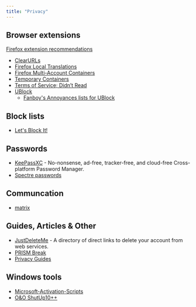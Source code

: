 ```yaml
---
title: "Privacy"
---
```


## Browser extensions

[Firefox extension recommendations](https://github.com/arkenfox/user.js/wiki/4.1-Extensions)

- [ClearURLs](https://addons.mozilla.org/en-US/firefox/addon/clearurls/)
- [Firefox Local Translations](https://addons.mozilla.org/en-US/firefox/addon/firefox-translations/)
- [Firefox Multi-Account Containers](https://addons.mozilla.org/en-US/firefox/addon/multi-account-containers/)
- [Temporary Containers](https://addons.mozilla.org/en-US/firefox/addon/temporary-containers/)
- [Terms of Service; Didn’t Read](https://addons.mozilla.org/en-US/firefox/addon/terms-of-service-didnt-read/)
- [UBlock](https://addons.mozilla.org/en-US/firefox/addon/ublock-origin/)
  - [Fanboy's Annoyances lists for UBlock](https://www.fanboy.co.nz/)

## Block lists

- [Let's Block It!](https://letsblock.it/)

## Passwords

- [KeePassXC](https://keepassxc.org/) - No-nonsense, ad-free, tracker-free, and cloud-free Cross-platform Password Manager.
- [Spectre passwords](https://spectre.app/)

## Communcation

- [matrix](https://matrix.org/)

## Guides, Articles & Other

- [JustDeleteMe](https://justdeleteme.xyz/) - A directory of direct links to delete your account from web services.
- [PRISM Break](https://prism-break.org/en/)
- [Privacy Guides](https://www.privacyguides.org/)

## Windows tools

- [Microsoft-Activation-Scripts](https://github.com/massgravel/Microsoft-Activation-Scripts/tree/master)
- [O&O ShutUp10++](https://www.oo-software.com/en/shutup10)
